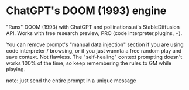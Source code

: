 # ChatGPT's DOOM (1993) engine

"Runs" DOOM (1993) with ChatGPT and pollinations.ai's StableDiffusion API. Works with free research preview, PRO (code interpreter,plugins, +).

You can remove prompt's "manual data injection" section if you are using code interpreter / browsing, or if you just wannta a free random play and save context. Not flawless. The "self-healing" context prompting doesn't works 100% of the time, so keep remembering the rules to GM while playing.

note: just send the entire prompt in a unique message
